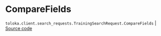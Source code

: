 # CompareFields
`toloka.client.search_requests.TrainingSearchRequest.CompareFields` | [Source code](https://github.com/Toloka/toloka-kit/blob/v1.0.2/src/client/search_requests.py#L295)


